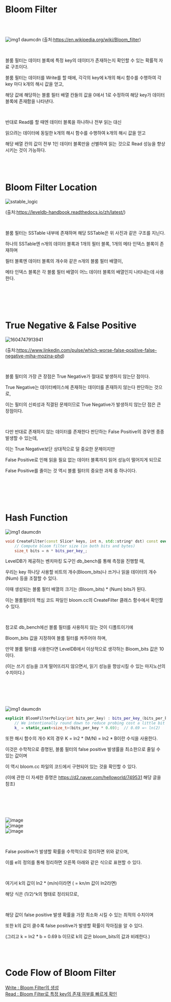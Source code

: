 # Bloom Filter 
<br/>
<br/>

![img1 daumcdn](https://user-images.githubusercontent.com/101636590/183424363-05494e10-e230-45b1-9a2a-18f413748970.png)
(출처:https://en.wikipedia.org/wiki/Bloom_filter) 

<br>

블룸 필터는 데이터 블록에 특정 key의 데이터가 존재하는지 확인할 수 있는 확률적 자료 구조이다.

블룸 필터는 데이터를 Write를 할 때에, 각각의 key에 k개의 해시 함수를 수행하여 각 key 마다 k개의 해시 값을 얻고,

해당 값에 해당하는 블룸 필터 배열 칸들의 값을 0에서 1로 수정하여 해당 key가 데이터 블록에 존재함을 나타낸다.

<br>

반대로 Read를 할 때엔 데이터 블록을 하나하나 전부 읽는 대신

읽으려는 데이터에 동일한 k개의 해시 함수를 수행하여 k개의 해시 값을 얻고

해당 배열 칸의 값이 전부 1인 데이터 블록만을 선별하여 읽는 것으로 Read 성능을 향상시키는 것이 가능하다.
<br><br><br><br>
   
# Bloom Filter Location
![sstable_logic](https://user-images.githubusercontent.com/101636590/188339431-c3f219ba-b2f0-4bc5-bbcf-a39a8be35d85.jpg)

(출처:https://leveldb-handbook.readthedocs.io/zh/latest/)

<br>

블룸 필터는 SSTable 내부에 존재하며 해당 SSTable은 위 사진과 같은 구조를 지닌다.

하나의 SSTable엔 n개의 데이터 블록과 1개의 필터 블록, 1개의 메타 인덱스 블록이 존재하며

필터 블록엔 데이터 블록의 개수와 같은 n개의 블룸 필터 배열이, 

메타 인덱스 블록은 각 블룸 필터 배열이 어느 데이터 블록의 배열인지 나타내는데 사용한다.<br>
  
  <br><br><br><br>
   
   
  
# True Negative & False Positive


![1604747913941](https://user-images.githubusercontent.com/101636590/188339451-c0638280-3882-4883-8396-d23c88008068.png)

(출처:https://www.linkedin.com/pulse/which-worse-false-positive-false-negative-miha-mozina-phd) 

<br>


블룸 필터의 가장 큰 장점은 True Negative가 절대로 발생하지 않는단 점이다.

True Negative는 데이터베이스에 존재하는 데이터를 존재하지 않는다 판단하는 것으로,

이는 필터의 신뢰성과 직결된 문제이므로 True Negative가 발생하지 않는단 점은 큰 장점이다.

<br>

다만 반대로 존재하지 않는 데이터를 존재한다 판단하는 False Positive의 경우엔 종종 발생할 수 있는데,

이는 True Negative보단 상대적으로 덜 중요한 문제이지만

False Positive로 인해 읽을 필요 없는 데이터 블록까지 읽어 성능이 떨어지게 되므로

False Positive를 줄이는 것 역시 블룸 필터의 중요한 과제 중 하나이다.
  
   
 
<br/>
<br/>
<br/>
<br/>


# Hash Function

![img1 daumcdn](https://user-images.githubusercontent.com/101636590/183424697-ef93e101-a865-47a3-9e14-2046590dd9d9.png)

```cpp
void CreateFilter(const Slice* keys, int n, std::string* dst) const override {
    // Compute bloom filter size (in both bits and bytes)
    size_t bits = n * bits_per_key_;
```

LevelDB가 제공하는 벤치마킹 도구인 db_bench를 통해 측정을 진행할 때,

우리는 key 하나당 사용할 비트의 개수(Bloom_bits)나 쓰거나 읽을 데이터의 개수(Num) 등을 조절할 수 있다.

이때 생성되는 블룸 필터 배열의 크기는 (Bloom_bits) * (Num) bits가 된다.

이는 블룸필터의 핵심 코드 파일인 bloom.cc의 CreateFilter 클래스 함수에서 확인할 수 있다.

 
 <br>

참고로 db_bench에선 블룸 필터를 사용하지 않는 것이 디폴트이기에 

Bloom_bits 값을 지정하여 블룸 필터를 켜주어야 하며,

만약 블룸 필터를 사용한다면 LevelDB에서 이상적으로 생각하는 Bloom_bits 값은 10이다.

(이는 쓰기 성능을 크게 떨어뜨리지 않으면서, 읽기 성능을 향상시킬 수 있는 마지노선의 수치이다.)

 

<br/>
<br/>
<br/>
<br/>
 

![img1 daumcdn](https://user-images.githubusercontent.com/101636590/183424934-cea90e5b-ca24-449a-90f4-53dc6452f539.png)

```cpp
explicit BloomFilterPolicy(int bits_per_key) : bits_per_key_(bits_per_key) {
    // We intentionally round down to reduce probing cost a little bit
    k_ = static_cast<size_t>(bits_per_key * 0.69);  // 0.69 =~ ln(2)
```

또한 해시 함수의 개수 K의 경우 K = ln2 * (M/N) = ln2 * B이란 수식을 사용한다.

이것은 수학적으로 증명된, 블룸 필터의 false positive 발생률을 최소한으로 줄일 수 있는 값이며

이 역시 bloom.cc 파일의 코드에서 구현되어 있는 것을 확인할 수 있다.

(이에 관한 더 자세한 증명은 https://d2.naver.com/helloworld/749531 해당 글을 참조)



<br/>
<br/>
<br/>
<br/>
 

![image](https://user-images.githubusercontent.com/101636590/188341669-1192eb93-3234-463d-8958-bb142251287e.png) <br>
![image](https://user-images.githubusercontent.com/101636590/188341828-490d75b7-17b1-455d-acba-ecabfb06dad3.png) <br>
![image](https://user-images.githubusercontent.com/101636590/188341913-5b0f489f-294a-4d5c-8171-d0ae7fa895cc.png) 

<br>

False positive가 발생할 확률을 수학적으로 정리하면 위와 같으며,

이를 e의 정의를 통해 정리하면 오른쪽 아래와 같은 식으로 표현할 수 있다.

<br>

여기서 k의 값이 ln2 * (m/n)이라면 ( = kn/m 값이 ln2라면)

해당 식은 (1/2)^k의 형태로 정리되므로,

<br>

해당 값이 false positive 발생 확률을 가장 최소화 시킬 수 있는 최적의 수치이며

또한 k의 값이 클수록 false positive가 발생할 확률이 작아짐을 알 수 있다.

(그리고 k = ln2 * b = 0.69 b 이므로 k의 값은 bloom_bits의 값과 비례한다.)


 <br/>
<br/>




# Code Flow of Bloom Filter
[Write : Bloom Filter의 생성](https://github.com/DKU-StarLab/leveldb-wiki/blob/main/analysis/bloomfilter-write.md)  
[Read : Bloom Filter로 특정 key의 존재 여부를 빠르게 확인](https://github.com/DKU-StarLab/leveldb-wiki/blob/main/analysis/bloomfilter-read.md) 





